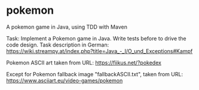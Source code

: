 # pokemon
A pokemon game in Java, using TDD with Maven

Task: Implement a Pokemon game in Java. Write tests before to drive the code design.
Task description in German: https://wiki.streampy.at/index.php?title=Java_-_I/O_und_Exceptions#Kampf 

Pokemon ASCII art taken from URL: https://fiikus.net/?pokedex

Except for Pokemon fallback image "fallbackASCII.txt", taken from URL: https://www.asciiart.eu/video-games/pokemon 
